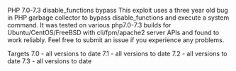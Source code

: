 PHP 7.0-7.3 disable_functions bypass
This exploit uses a three year old bug in PHP garbage collector to bypass disable_functions and execute a system command. It was tested on various php7.0-7.3 builds for Ubuntu/CentOS/FreeBSD with cli/fpm/apache2 server APIs and found to work reliably. Feel free to submit an issue if you experience any problems.

Targets
7.0 - all versions to date
7.1 - all versions to date
7.2 - all versions to date
7.3 - all versions to date
